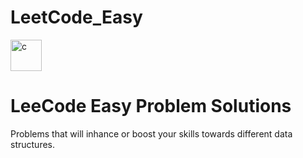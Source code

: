 # LeetCode_Easy
<p><a href="https://leetcode.com/" target="_blank" rel="noreferrer"> <img src="https://leetcode.com/static/images/LeetCode_Sharing.png" alt="c" width="50" height="50"/> </a> 

# LeeCode Easy Problem Solutions
Problems that will inhance or boost your skills towards different data structures.
